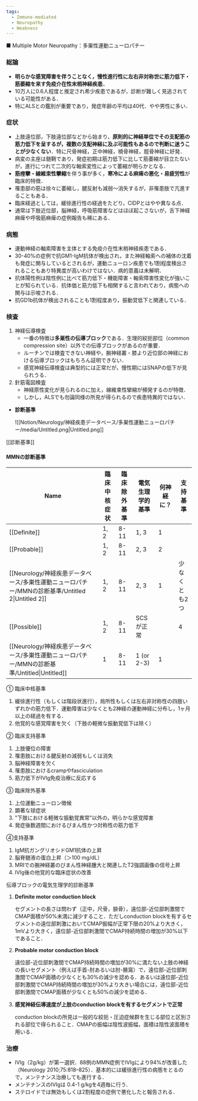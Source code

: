 ```yaml
---
tags:
  - Immune-mediated
  - Neuropathy
  - Weakness
---
```

■ Multiple Motor Neuropathy：多巣性運動ニューロパチー

  

### 総論

- **明らかな感覚障害を伴うことなく，慢性進行性に左右非対称世に筋力低下・筋萎縮を来す免疫介在性末梢神経疾患．**
- 10万人に0.6人程度と推定され希少疾患であるが，診断が難しく見逃されている可能性がある．
- 特にALSとの鑑別が重要であり，発症年齢の平均は40代．やや男性に多い．

  

### 症状

- 上肢遠位部，下肢遠位部などから始まり，**原則的に神経単位でその支配筋の筋力低下を呈するが，複数の支配神経に及ぶ可能性もあるので判断に迷うことが少なくない**．特に尺骨神経，正中神経，橈骨神経，脛骨神経に好発．
- 病変の主座は髄鞘であり，発症初期は筋力低下に比して筋萎縮が目立たないが，進行につれて二次的な軸索変性によって萎縮が明らかとなる．
- **筋痙攣・線維束性攣縮**を伴う事が多く，**寒冷による麻痺の悪化・易疲労性**が臨床的特徴．
- 罹患部の筋は徐々に萎縮し，腱反射も減弱～消失するが，非罹患肢で亢進することもある．
- 臨床経過としては，緩徐進行性の経過をたどり，CIDPとはやや異なる点．
- 通常は下肢近位部，脳神経，呼吸筋障害などはほぼ起こさないが，舌下神経麻痺や呼吸筋麻痺の症例報告も稀にある．

### 病態

- 運動神経の軸索障害を主体とする免疫介在性末梢神経疾患である．
- 30-40%の症例で抗GM1-IgM抗体が検出され，また神経軸索への補体の沈着も発症に関与しているとされるが，運動ニューロン疾患でも1割程度検出されることもあり特異度が高いわけではない．病的意義は未解明．
- 抗体陽性例は陰性例に比べて筋力低下・機能障害・軸索障害性変化が強いことが知られている．抗体価と筋力低下も相関すると言われており，病態への関与は示唆される．
- 抗GD1b抗体が検出されることも1割程度あり，振動覚低下と関連している．

  

### 検査

1. 神経伝導検査
    - 一番の特徴は**多巣性の伝導ブロック**である．生理的絞扼部位（common compression site）以外での伝導ブロックがあるのが重要．
    - ルーチンでは検査できない神経や，腕神経叢・膝より近位部の神経における伝導ブロックはもちろん証明できない．
    - 感覚神経伝導検査は典型的には正常だが，慢性期にはSNAPの低下が見られうる．
2. 針筋電図検査
    - 神経原性変化が見られるのに加え，線維束性攣縮が頻発するのが特徴．
    - しかし，ALSでも勿論同様の所見が得られるので疾患特異的ではない．

  

- **診断基準**
    
    ![[Notion/Neurology/神経疾患データベース/多巣性運動ニューロパチー/media/Untitled.png|Untitled.png]]
    

  

[[診断基準]]

#### MMNの診断基準

|Name|臨床中核症状|臨床除外基準|電気生理学的基準|何神経に？|支持基準|
|---|---|---|---|---|---|
|[[Definite]]|1, 2|8-11|1, 3|1||
|[[Probable]]|1, 2|8-11|2, 3|2||
|[[Neurology/神経疾患データベース/多巣性運動ニューロパチー/MMNの診断基準/Untitled 2\|Untitled 2]]|1, 2|8-11|2, 3|1|少なくとも2つ|
|[[Possible]]|1, 2|8-11|SCSが正常||4|
|[[Neurology/神経疾患データベース/多巣性運動ニューロパチー/MMNの診断基準/Untitled\|Untitled]]|1|8-11|1 (or 2-3)|1||

  
  

  

① 臨床中核基準

1. 緩徐進行性（もしくは階段状進行），局所性もしくは左右非対称性の四肢いずれかの筋力低下．運動障害は少なくとも2神経の運動神経に分布し，1ヶ月以上の経過を有する．
2. 他覚的な感覚障害を欠く（下肢の軽微な振動覚低下は除く）

② 臨床支持基準

1. 上肢優位の障害
2. 罹患肢における腱反射の減弱もしくは消失
3. 脳神経障害を欠く
4. 罹患肢におけるcrampやfasciculation
5. 筋力低下がIVIg免疫治療に反応する

③ 臨床除外基準

1. 上位運動ニューロン徴候
2. 顕著な球症状
3. "下肢における軽微な振動覚異常"以外の，明らかな感覚障害
4. 発症後数週間におけるびまん性かつ対称性の筋力低下

④支持基準

1. IgM抗ガングリオシドGM1抗体の上昇
2. 脳脊髄液の蛋白上昇（＞100 mg/dL）
3. MRIでの腕神経叢のびまん性神経腫大と関連したT2強調画像の信号上昇
4. IVIg後の他覚的な臨床症状の改善

  

伝導ブロックの電気生理学的診断基準

1. **Definite motor conduction block**
    
    セグメントの長さは問わず（正中，尺骨，腓骨），遠位部-近位部刺激間でCMAP面積が50%未満に減少すること．ただしconduction blockを有するセグメントの遠位部刺激においてCMAP振幅が正常下限の20%より大きく，1mVより大きく，遠位部-近位部刺激間でCMAP持続時間の増加が30%以下であること．
    
2. **Probable motor conduction block**
    
    遠位部-近位部刺激間でCMAP持続時間の増加が30%に満たない上肢の神経の長いセグメント（例えば手首-肘あるいは肘-腋窩）で，遠位部-近位部刺激間でCMAP面積の少なくとも30%の減少を認める．あるいは遠位部-近位部刺激間でCMAP持続時間の増加が30%より大きい場合には，遠位部-近位部刺激間でCMAP面積が少なくとも50%の減少を認める．
    
3. **感覚神経伝導速度が上肢のconduction blockを有するセグメントで正常**
    
    conduction blockの所見は一般的な絞扼・圧迫症候群を生じる部位と区別される部位で得られること．CMAPの振幅は陰性波振幅，面積は陰性波面積を用いる．
    

  

### 治療

- IVIg（2g/kg）が第一選択．88例のMMN症例でIVIgにより94%が改善した（Neurology 2010;75:818–825）．基本的には緩徐進行性の病態をとるので，メンテナンス治療しても進行する．
- メンテナンスのIVIgは 0.4-1 g/kgを4週毎に行う．
- ステロイドでは無効もしくは2割程度の症例で悪化したと報告される．
